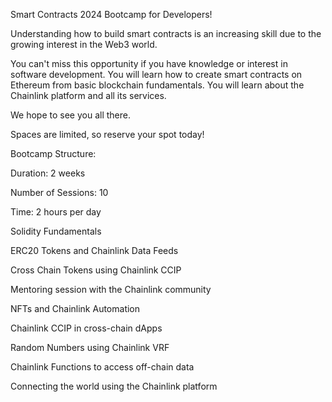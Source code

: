 Smart Contracts 2024 Bootcamp for Developers!

​Understanding how to build smart contracts is an increasing skill due to the growing interest in the Web3 world.

​You can't miss this opportunity if you have knowledge or interest in software development. You will learn how to create smart contracts on Ethereum from basic blockchain fundamentals. You will learn about the Chainlink platform and all its services.

​We hope to see you all there.

​Spaces are limited, so reserve your spot today!

Bootcamp Structure:

​Duration: 2 weeks

​Number of Sessions: 10

​Time: 2 hours per day

​Solidity Fundamentals

​ERC20 Tokens and Chainlink Data Feeds

​Cross Chain Tokens using Chainlink CCIP

​Mentoring session with the Chainlink community

​NFTs and Chainlink Automation

​Chainlink CCIP in cross-chain dApps

​Random Numbers using Chainlink VRF

​Chainlink Functions to access off-chain data

​Connecting the world using the Chainlink platform
